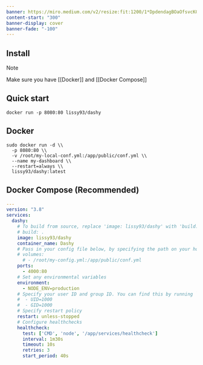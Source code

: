 ```yaml
---
banner: https://miro.medium.com/v2/resize:fit:1200/1*DpdendagBOaOfsvcKG6wcQ.png
content-start: "300"
banner-display: cover
banner-fade: "-100"
---
```


## Install

> [!note]
> Make sure you have [[Docker]] and [[Docker Compose]]
## Quick start

```docker
docker run -p 8080:80 lissy93/dashy
```

## Docker

```docker
sudo docker run -d \\
  -p 8080:80 \\
  -v /root/my-local-conf.yml:/app/public/conf.yml \\
  --name my-dashboard \\
  --restart=always \\
  lissy93/dashy:latest
```

## Docker Compose (Recommended)

```yaml
---
version: "3.8"
services:
  dashy:
    # To build from source, replace 'image: lissy93/dashy' with 'build: .'
    # build: .
    image: lissy93/dashy
    container_name: Dashy
    # Pass in your config file below, by specifying the path on your host machine
    # volumes:
      # - /root/my-config.yml:/app/public/conf.yml
    ports:
      - 4000:80
    # Set any environmental variables
    environment:
      - NODE_ENV=production
    # Specify your user ID and group ID. You can find this by running `id -u` and `id -g`
    #  - UID=1000
    #  - GID=1000
    # Specify restart policy
    restart: unless-stopped
    # Configure healthchecks
    healthcheck:
      test: ['CMD', 'node', '/app/services/healthcheck']
      interval: 1m30s
      timeout: 10s
      retries: 3
      start_period: 40s
```
